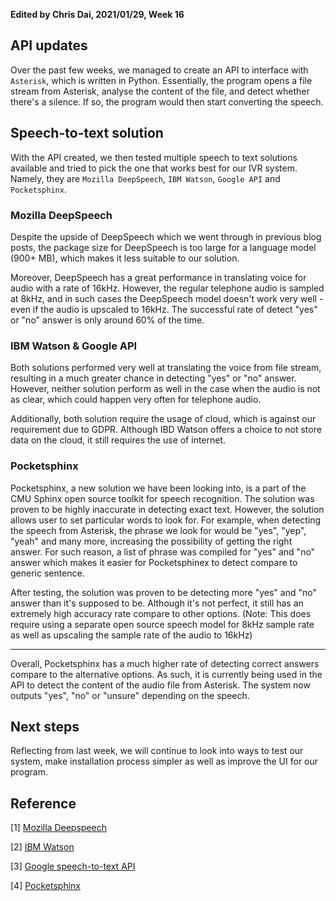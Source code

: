 **Edited by Chris Dai, 2021/01/29, Week 16**

## API updates

Over the past few weeks, we managed to create an API to interface with `Asterisk`, which is written in Python. Essentially, the program opens a file stream from Asterisk, analyse the content of the file, and detect whether there's a silence. If so, the program would then start converting the speech.

## Speech-to-text solution

With the API created, we then tested multiple speech to text solutions available and tried to pick the one that works best for our IVR system. Namely, they are `Mozilla DeepSpeech`, `IBM Watson`, `Google API` and `Pocketsphinx`.

### Mozilla DeepSpeech

Despite the upside of DeepSpeech which we went through in previous blog posts, the package size for DeepSpeech is too large for a language model (900+ MB), which makes it less suitable to our solution.

Moreover, DeepSpeech has a great performance in translating voice for audio with a rate of 16kHz. However, the regular telephone audio is sampled at 8kHz, and in such cases the DeepSpeech model doesn't work very well - even if the audio is upscaled to 16kHz. The successful rate of detect "yes" or "no" answer is only around 60% of the time.

### IBM Watson & Google API

Both solutions performed very well at translating the voice from file stream, resulting in a much greater chance in detecting "yes" or "no" answer. However, neither solution perform as well in the case when the audio is not as clear, which could happen very often for telephone audio.

Additionally, both solution require the usage of cloud, which is against our requirement due to GDPR. Although IBD Watson offers a choice to not store data on the cloud, it still requires the use of internet.

### Pocketsphinx

Pocketsphinx, a new solution we have been looking into, is a part of the CMU Sphinx open source toolkit for speech recognition. The solution was proven to be highly inaccurate in detecting exact text. However, the solution allows user to set particular words to look for. For example, when detecting the speech from Asterisk, the phrase we look for would be "yes", "yep", "yeah" and many more, increasing the possibility of getting the right answer. For such reason, a list of phrase was compiled for "yes" and "no" answer which makes it easier for Pocketsphinex to detect compare to generic sentence.

After testing, the solution was proven to be detecting more "yes" and "no" answer than it's supposed to be. Although it's not perfect, it still has an extremely high accuracy rate compare to other options. (Note: This does require using a separate open source speech model for 8kHz sample rate as well as upscaling the sample rate of the audio to 16kHz)

---

Overall, Pocketsphinx has a much higher rate of detecting correct answers compare to the alternative options. As such, it is currently being used in the API to detect the content of the audio file from Asterisk. The system now outputs "yes", "no" or "unsure" depending on the speech.

## **Next steps**

Reflecting from last week, we will continue to look into ways to test our system, make installation process simpler as well as improve the UI for our program.

## Reference
[1] [Mozilla Deepspeech](https://github.com/mozilla/DeepSpeech)

[2] [IBM Watson](https://www.ibm.com/uk-en/watson)

[3] [Google speech-to-text API](https://cloud.google.com/speech-to-text/docs/reference/rest)

[4] [Pocketsphinx](https://pypi.org/project/pocketsphinx/)